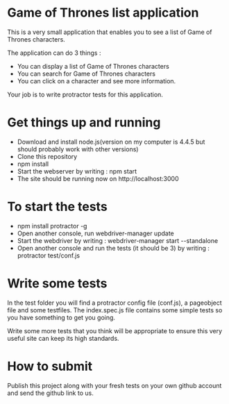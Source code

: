 # Game of Thrones list application
This is a very small application that enables you to see a list of Game of Thrones characters.

The application can do 3 things :
* You can display a list of Game of Thrones characters 
* You can search for Game of Thrones characters 
* You can click on a character and see more information. 

Your job is to write protractor tests for this application.

# Get things up and running
* Download and install node.js(version on my computer is 4.4.5 but should probably work with other versions)
* Clone this repository
* npm install
* Start the webserver by writing : npm start
* The site should be running now on http://localhost:3000

# To start the tests
* npm install protractor -g
* Open another console, run webdriver-manager update
* Start the webdriver by writing : webdriver-manager start --standalone
* Open another console and run the tests (it should be 3) by writing : protractor test/conf.js

# Write some tests
 In the test folder you will find a protractor config file (conf.js), a pageobject file and some testfiles. The index.spec.js file contains some simple tests so you have something to get you going.
 
 Write some more tests that you think will be appropriate to ensure this very useful site can keep its high standards.
 
# How to submit
Publish this project along with your fresh tests on your own github account and send the github link to us.
